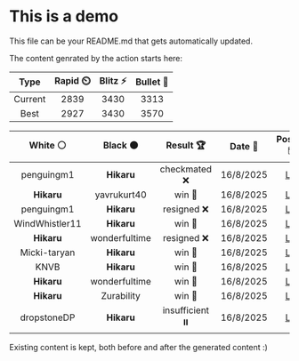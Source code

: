 # This is a demo

This file can be your README.md that gets automatically updated.

The content genrated by the action starts here:

<!--START_SECTION:chessStats-->
<!-- Automatically generated with https://github.com/Balastrong/chess-stats-action -->

| Type | Rapid ⏲️ | Blitz ⚡ | Bullet 🔫 |
|:---:|:---:|:---:|:---:|
| Current | 2839 | 3430 | 3313 |
| Best | 2927 | 3430 | 3570 |

| White ⚪ | Black ⚫ | Result 🏆 | Date 📅 | Position 🗺️ | Type 🕕 |
|:---:|:---:|:---:|:---:|:---:|:---:|
| penguingm1 | **Hikaru** | checkmated ❌ | 16/8/2025 | <a href="http://www.ee.unb.ca/cgi-bin/tervo/fen.pl?select=Q5k1/8/1K3RBP/8/8/8/8/8 b - - 0 75">Link</a> | Bullet |
| **Hikaru** | yavrukurt40 | win 🥇 | 16/8/2025 | <a href="http://www.ee.unb.ca/cgi-bin/tervo/fen.pl?select=2r5/pp4kp/6n1/5p2/5P2/2PK4/PP6/R1B4R b - - 0 34">Link</a> | Bullet |
| penguingm1 | **Hikaru** | resigned ❌ | 16/8/2025 | <a href="http://www.ee.unb.ca/cgi-bin/tervo/fen.pl?select=6B1/8/1k3p1p/4p1pP/1K2P1P1/3R1P2/1P6/8 b - - 0 48">Link</a> | Bullet |
| WindWhistler11 | **Hikaru** | win 🥇 | 16/8/2025 | <a href="http://www.ee.unb.ca/cgi-bin/tervo/fen.pl?select=8/7p/2R4P/1p4pk/4K3/4P1p1/5r2/8 w - - 2 55">Link</a> | Bullet |
| **Hikaru** | wonderfultime | resigned ❌ | 16/8/2025 | <a href="http://www.ee.unb.ca/cgi-bin/tervo/fen.pl?select=8/8/5R1N/2b3k1/4p3/r7/p5KP/8 w - - 0 49">Link</a> | Bullet |
| Micki-taryan | **Hikaru** | win 🥇 | 16/8/2025 | <a href="http://www.ee.unb.ca/cgi-bin/tervo/fen.pl?select=r4rk1/4ppbp/3p2p1/p1pP4/1p1nP2P/1P1RB1P1/5PB1/1R5K w - a6 0 26">Link</a> | Bullet |
| KNVB | **Hikaru** | win 🥇 | 16/8/2025 | <a href="http://www.ee.unb.ca/cgi-bin/tervo/fen.pl?select=6rk/1p2p2b/p3Pb1p/P3Bp2/8/3N3P/4QP1K/6q1 w - - 0 49">Link</a> | Bullet |
| **Hikaru** | wonderfultime | win 🥇 | 16/8/2025 | <a href="http://www.ee.unb.ca/cgi-bin/tervo/fen.pl?select=8/p1bR1kp1/5pp1/8/4P2P/P4KPN/r7/8 b - - 1 35">Link</a> | Bullet |
| **Hikaru** | Zurability | win 🥇 | 16/8/2025 | <a href="http://www.ee.unb.ca/cgi-bin/tervo/fen.pl?select=1K6/8/8/8/5k2/R7/8/8 b - - 2 65">Link</a> | Bullet |
| dropstoneDP | **Hikaru** | insufficient ⏸️ | 16/8/2025 | <a href="http://www.ee.unb.ca/cgi-bin/tervo/fen.pl?select=4nK2/8/4k3/8/8/8/8/8 w - - 0 72">Link</a> | Bullet |

<!--END_SECTION:chessStats-->

Existing content is kept, both before and after the generated content :)
